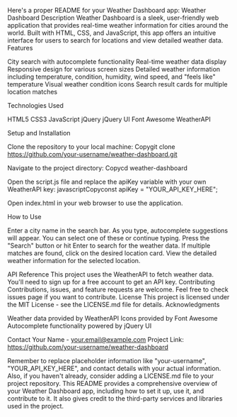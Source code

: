 Here's a proper README for your Weather Dashboard app:
Weather Dashboard
Description
Weather Dashboard is a sleek, user-friendly web application that provides real-time weather information for cities around the world. Built with HTML, CSS, and JavaScript, this app offers an intuitive interface for users to search for locations and view detailed weather data.
Features

City search with autocomplete functionality
Real-time weather data display
Responsive design for various screen sizes
Detailed weather information including temperature, condition, humidity, wind speed, and "feels like" temperature
Visual weather condition icons
Search result cards for multiple location matches

Technologies Used

HTML5
CSS3
JavaScript
jQuery
jQuery UI
Font Awesome
WeatherAPI

Setup and Installation

Clone the repository to your local machine:
Copygit clone https://github.com/your-username/weather-dashboard.git

Navigate to the project directory:
Copycd weather-dashboard

Open the script.js file and replace the apiKey variable with your own WeatherAPI key:
javascriptCopyconst apiKey = "YOUR_API_KEY_HERE";

Open index.html in your web browser to use the application.

How to Use

Enter a city name in the search bar.
As you type, autocomplete suggestions will appear. You can select one of these or continue typing.
Press the "Search" button or hit Enter to search for the weather data.
If multiple matches are found, click on the desired location card.
View the detailed weather information for the selected location.

API Reference
This project uses the WeatherAPI to fetch weather data. You'll need to sign up for a free account to get an API key.
Contributing
Contributions, issues, and feature requests are welcome. Feel free to check issues page if you want to contribute.
License
This project is licensed under the MIT License - see the LICENSE.md file for details.
Acknowledgments

Weather data provided by WeatherAPI
Icons provided by Font Awesome
Autocomplete functionality powered by jQuery UI

Contact
Your Name - your.email@example.com
Project Link: https://github.com/your-username/weather-dashboard

Remember to replace placeholder information like "your-username", "YOUR_API_KEY_HERE", and contact details with your actual information. Also, if you haven't already, consider adding a LICENSE.md file to your project repository.
This README provides a comprehensive overview of your Weather Dashboard app, including how to set it up, use it, and contribute to it. It also gives credit to the third-party services and libraries used in the project.
